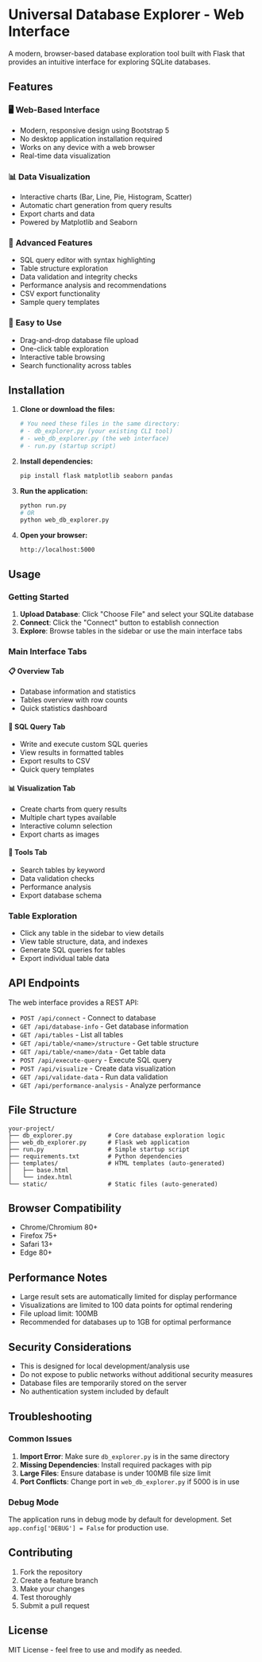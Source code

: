 # Universal Database Explorer - Web Interface

A modern, browser-based database exploration tool built with Flask that provides an intuitive interface for exploring SQLite databases.

## Features

### 🖥️ **Web-Based Interface**
- Modern, responsive design using Bootstrap 5
- No desktop application installation required
- Works on any device with a web browser
- Real-time data visualization

### 📊 **Data Visualization**
- Interactive charts (Bar, Line, Pie, Histogram, Scatter)
- Automatic chart generation from query results
- Export charts and data
- Powered by Matplotlib and Seaborn

### 🔧 **Advanced Features**
- SQL query editor with syntax highlighting
- Table structure exploration
- Data validation and integrity checks
- Performance analysis and recommendations
- CSV export functionality
- Sample query templates

### 🚀 **Easy to Use**
- Drag-and-drop database file upload
- One-click table exploration
- Interactive table browsing
- Search functionality across tables

## Installation

1. **Clone or download the files:**
   ```bash
   # You need these files in the same directory:
   # - db_explorer.py (your existing CLI tool)
   # - web_db_explorer.py (the web interface)
   # - run.py (startup script)
   ```

2. **Install dependencies:**
   ```bash
   pip install flask matplotlib seaborn pandas
   ```

3. **Run the application:**
   ```bash
   python run.py
   # OR
   python web_db_explorer.py
   ```

4. **Open your browser:**
   ```
   http://localhost:5000
   ```

## Usage

### Getting Started
1. **Upload Database**: Click "Choose File" and select your SQLite database
2. **Connect**: Click the "Connect" button to establish connection
3. **Explore**: Browse tables in the sidebar or use the main interface tabs

### Main Interface Tabs

#### 📋 **Overview Tab**
- Database information and statistics
- Tables overview with row counts
- Quick statistics dashboard

#### 📝 **SQL Query Tab**
- Write and execute custom SQL queries
- View results in formatted tables
- Export results to CSV
- Quick query templates

#### 📊 **Visualization Tab**
- Create charts from query results
- Multiple chart types available
- Interactive column selection
- Export charts as images

#### 🔧 **Tools Tab**
- Search tables by keyword
- Data validation checks
- Performance analysis
- Export database schema

### Table Exploration
- Click any table in the sidebar to view details
- View table structure, data, and indexes
- Generate SQL queries for tables
- Export individual table data

## API Endpoints

The web interface provides a REST API:

- `POST /api/connect` - Connect to database
- `GET /api/database-info` - Get database information
- `GET /api/tables` - List all tables
- `GET /api/table/<name>/structure` - Get table structure
- `GET /api/table/<name>/data` - Get table data
- `POST /api/execute-query` - Execute SQL query
- `POST /api/visualize` - Create data visualization
- `GET /api/validate-data` - Run data validation
- `GET /api/performance-analysis` - Analyze performance

## File Structure

```
your-project/
├── db_explorer.py          # Core database exploration logic
├── web_db_explorer.py      # Flask web application
├── run.py                  # Simple startup script
├── requirements.txt        # Python dependencies
├── templates/              # HTML templates (auto-generated)
│   ├── base.html
│   └── index.html
└── static/                 # Static files (auto-generated)
```

## Browser Compatibility

- Chrome/Chromium 80+
- Firefox 75+
- Safari 13+
- Edge 80+

## Performance Notes

- Large result sets are automatically limited for display performance
- Visualizations are limited to 100 data points for optimal rendering
- File upload limit: 100MB
- Recommended for databases up to 1GB for optimal performance

## Security Considerations

- This is designed for local development/analysis use
- Do not expose to public networks without additional security measures
- Database files are temporarily stored on the server
- No authentication system included by default

## Troubleshooting

### Common Issues

1. **Import Error**: Make sure `db_explorer.py` is in the same directory
2. **Missing Dependencies**: Install required packages with pip
3. **Large Files**: Ensure database is under 100MB file size limit
4. **Port Conflicts**: Change port in `web_db_explorer.py` if 5000 is in use

### Debug Mode
The application runs in debug mode by default for development. Set `app.config['DEBUG'] = False` for production use.

## Contributing

1. Fork the repository
2. Create a feature branch
3. Make your changes
4. Test thoroughly
5. Submit a pull request

## License

MIT License - feel free to use and modify as needed.